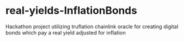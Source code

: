 # real-yields-InflationBonds
Hackathon project utilizing truflation chainlink  oracle for creating digital bonds which pay a real yield adjusted for inflation
